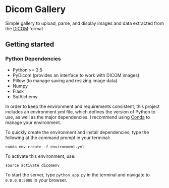 # Dicom Gallery
Simple gallery to upload, parse, and display images and data extracted from the [DICOM](https://en.wikipedia.org/wiki/DICOM) format

## Getting started

### Python Dependencies

- Python >= 3.5
- PyDicom (provides an interface to work with DICOM images)
- Pillow (to manage saving and resizing image data)
- Numpy
- Flask
- SqlAlchemy

In order to keep the environment and requirements consistent, this project includes an environment.yml file, which defines the version of Python to use, as well as the major dependencies. I recommend using [Conda](https://conda.io/docs/index.html) to manage your environment.

To quickly create the environment and install dependencies, type the following at the command prompt in your terminal:

```
conda env create -f environment.yml
```

To activate this environment, use:

```
source activate dicomenv
```

To start the server, type `python app.py` in the terminal and navigate to `0.0.0.0:5000` in your browser.
